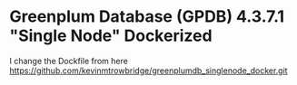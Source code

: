 # Greenplum Database (GPDB) 4.3.7.1 "Single Node" Dockerized 

I change the Dockfile from here https://github.com/kevinmtrowbridge/greenplumdb_singlenode_docker.git
